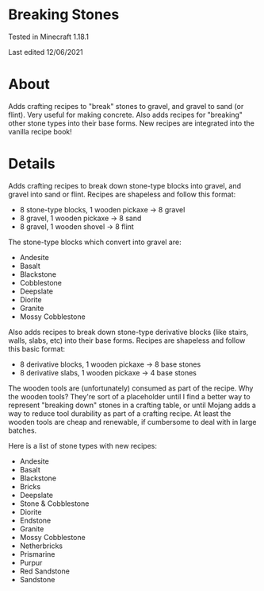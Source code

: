 # Breaking Stones

Tested in Minecraft 1.18.1

Last edited 12/06/2021

# About

Adds crafting recipes to "break" stones to gravel, and gravel to sand (or flint).  Very useful for making concrete.  Also adds recipes for "breaking" other stone types into their base forms.  New recipes are integrated into the vanilla recipe book!

# Details

Adds crafting recipes to break down stone-type blocks into gravel, and gravel into sand or flint.  Recipes are shapeless and follow this format:

 - 8 stone-type blocks, 1 wooden pickaxe -> 8 gravel
 - 8 gravel, 1 wooden pickaxe -> 8 sand
 - 8 gravel, 1 wooden shovel -> 8 flint
 
 The stone-type blocks which convert into gravel are:
 
  - Andesite
  - Basalt
  - Blackstone
  - Cobblestone
  - Deepslate
  - Diorite
  - Granite
  - Mossy Cobblestone

Also adds recipes to break down stone-type derivative blocks (like stairs, walls, slabs, etc) into their base forms.  Recipes are shapeless and follow this basic format:

 - 8 derivative blocks, 1 wooden pickaxe -> 8 base stones
 - 8 derivative slabs, 1 wooden pickaxe -> 4 base stones

The wooden tools are (unfortunately) consumed as part of the recipe.  Why the wooden tools?  They're sort of a placeholder until I find a better way to represent "breaking down" stones in a crafting table, or until Mojang adds a way to reduce tool durability as part of a crafting recipe.  At least the wooden tools are cheap and renewable, if cumbersome to deal with in large batches.
 
 Here is a list of stone types with new recipes:
 
  - Andesite
  - Basalt
  - Blackstone
  - Bricks
  - Deepslate
  - Stone & Cobblestone
  - Diorite
  - Endstone
  - Granite
  - Mossy Cobblestone
  - Netherbricks
  - Prismarine
  - Purpur
  - Red Sandstone
  - Sandstone
 